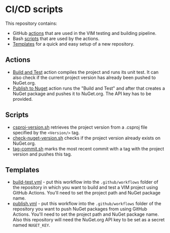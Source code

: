 # CI/CD scripts #

This repository contains:
- GitHub [actions](actions/) that are used in the VIM testing and building pipeline.
- Bash [scripts](scripts/) that are used by the actions.
- [Templates](templates/) for a quick and easy setup of a new repository.

## Actions ##

- [Build and Test](actions/build-and-test/action.yml) action compiles the project and runs its unit test. It can also check if the current project version has already been pushed to NuGet.org.
- [Publish to Nuget](actions/publish-nuget/action.yml) action runs the "Build and Test" and after that creates a NuGet package and pushes it to NuGet.org. The API key has to be provided.

## Scripts ##

- [csproj-version.sh](scripts/csproj-version.sh) retrieves the project version from a .csproj file specified by the `<Version/>` tag.
- [check-nuget-version.sh](scripts/check-nuget-version.sh) checks if the project version already exists on NuGet.org.
- [tag-commit.sh](scripts/tag-commit.sh) marks the most recent commit with a tag with the project version and pushes this tag.

## Templates ##

- [build-test.yml](templates/build-test.yml) - put this workflow into the `.github/workflows` folder of the repository in which you want to build and test a VIM project using GitHub Actions. You'll need to set the project path and NuGet package name.
- [publish.yml](templates/publish.yml) - put this workflow into the `.github/workflows` folder of the repository you want to push NuGet packages from using GitHub Actions. You'll need to set the project path and NuGet package name. Also this repository will need the NuGet.org API key to be set as a secret named `NUGET_KEY`.
